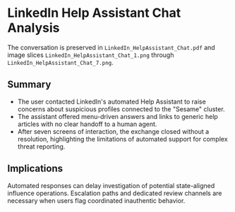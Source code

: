 # LinkedIn Help Assistant Chat Analysis

The conversation is preserved in `LinkedIn_HelpAssistant_Chat.pdf` and image slices `LinkedIn_HelpAssistant_Chat_1.png` through `LinkedIn_HelpAssistant_Chat_7.png`.

## Summary
- The user contacted LinkedIn's automated Help Assistant to raise concerns about suspicious profiles connected to the "Sesame" cluster.
- The assistant offered menu-driven answers and links to generic help articles with no clear handoff to a human agent.
- After seven screens of interaction, the exchange closed without a resolution, highlighting the limitations of automated support for complex threat reporting.

## Implications
Automated responses can delay investigation of potential state-aligned influence operations. Escalation paths and dedicated review channels are necessary when users flag coordinated inauthentic behavior.
